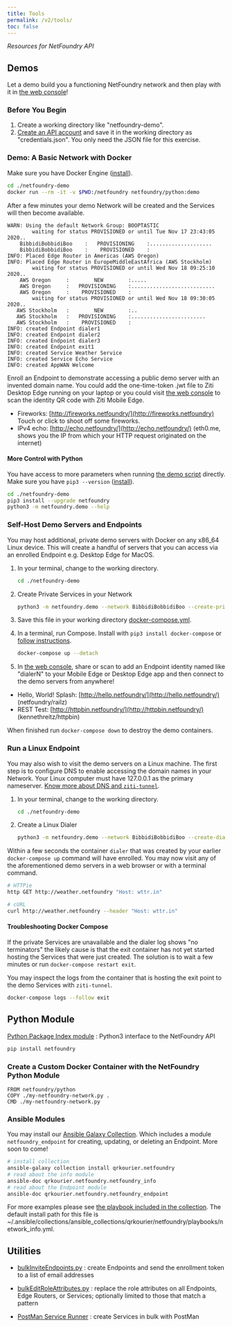 ```yaml
---
title: Tools
permalink: /v2/tools/
toc: false
---
```


*Resources for NetFoundry API*

## Demos

Let a demo build you a functioning NetFoundry network and then play with it in [the web console](https://nfconsole.io/login)!

### Before You Begin

1. Create a working directory like "netfoundry-demo".
1. [Create an API account](/v2/guides/authentication/#get-an-api-account) and save it in the working directory as "credentials.json". You only need the JSON file for this exercise.

### Demo: A Basic Network with Docker

Make sure you have Docker Engine ([install](https://docs.docker.com/engine/install/)).

```bash
cd ./netfoundry-demo
docker run --rm -it -v $PWD:/netfoundry netfoundry/python:demo
```

After a few minutes your demo Network will be created and the Services will then become available.

```log
WARN: Using the default Network Group: BOOPTASTIC
        waiting for status PROVISIONED or until Tue Nov 17 23:43:05 2020..
    BibbidiBobbidiBoo    :   PROVISIONING    :....................
    BibbidiBobbidiBoo    :    PROVISIONED    :
INFO: Placed Edge Router in Americas (AWS Oregon)
INFO: Placed Edge Router in EuropeMiddleEastAfrica (AWS Stockholm)
        waiting for status PROVISIONED or until Wed Nov 18 09:25:10 2020..
    AWS Oregon     :        NEW        :.....
    AWS Oregon     :   PROVISIONING    :...........................
    AWS Oregon     :    PROVISIONED    :
        waiting for status PROVISIONED or until Wed Nov 18 09:30:05 2020..
   AWS Stockholm   :        NEW        :..
   AWS Stockholm   :   PROVISIONING    :........................
   AWS Stockholm   :    PROVISIONED    :
INFO: created Endpoint dialer1
INFO: created Endpoint dialer2
INFO: created Endpoint dialer3
INFO: created Endpoint exit1
INFO: created Service Weather Service
INFO: created Service Echo Service
INFO: created AppWAN Welcome
```

Enroll an Endpoint to demonstrate accessing a public demo server with an invented domain name. You could add the one-time-token .jwt file to Ziti Desktop Edge running on your laptop or you could visit [the web console](https://nfconsole.io/login) to scan the identity QR code with Ziti Mobile Edge.

* Fireworks: [http://fireworks.netfoundry/](http://fireworks.netfoundry) Touch or click to shoot off some fireworks.
* IPv4 echo: [http://echo.netfoundry/](http://echo.netfoundry/) (eth0.me, shows you the IP from which your HTTP request originated on the internet)

#### More Control with Python

You have access to more parameters when running [the demo script](https://bitbucket.org/netfoundry/python-netfoundry/src/develop/netfoundry/demo.py) directly. Make sure you have `pip3 --version` ([install](https://pip.pypa.io/en/stable/installing/)).

```bash
cd ./netfoundry-demo
pip3 install --upgrade netfoundry
python3 -m netfoundry.demo --help
```

### Self-Host Demo Servers and Endpoints

You may host additional, private demo servers with Docker on any x86_64 Linux device. This will create a handful of servers that you can access via an enrolled Endpoint e.g. Desktop Edge for MacOS.

1. In your terminal, change to the working directory.

    ```bash
    cd ./netfoundry-demo
    ```

1. Create Private Services in your Network

    ```bash
    python3 -m netfoundry.demo --network BibbidiBobbidiBoo --create-private
    ```

1. Save this file in your working directory [docker-compose.yml](https://raw.githubusercontent.com/netfoundry/developer-tools/master/docker/docker-compose.yml).
1. In a terminal, run Compose. Install with `pip3 install docker-compose` or [follow instructions](https://docs.docker.com/compose/install/).

    ```bash
    docker-compose up --detach
    ```

1. In [the web console](https://nfconsole.io/login), share or scan to add an Endpoint identity named like "dialerN" to your Mobile Edge or Desktop Edge app and then connect to the demo servers from anywhere!

* Hello, World! Splash: [http://hello.netfoundry/](http://hello.netfoundry/) (netfoundry/railz)
* REST Test: [http://httpbin.netfoundry/](http://httpbin.netfoundry/) (kennethreitz/httpbin)

When finished run `docker-compose down` to destroy the demo containers.

### Run a Linux Endpoint

You may also wish to visit the demo servers on a Linux machine. The first step is to configure DNS to enable accessing the domain names in your Network. Your Linux computer must have 127.0.0.1 as the primary nameserver. [Know more about DNS and `ziti-tunnel`](https://openziti.github.io/ziti/clients/tunneler.html#dns-server).

1. In your terminal, change to the working directory.

    ```bash
    cd ./netfoundry-demo
    ```

1. Create a Linux Dialer

    ```bash
    python3 -m netfoundry.demo --network BibbidiBobbidiBoo --create-dialer
    ```

Within a few seconds the container `dialer` that was created by your earlier `docker-compose up` command  will have enrolled. You may now visit any of the aforementioned demo servers in a web browser or with a terminal command.

```bash
# HTTPie
http GET http://weather.netfoundry "Host: wttr.in"
```

```bash
# cURL
curl http://weather.netfoundry --header "Host: wttr.in"
```

#### Troubleshooting Docker Compose

If the private Services are unavailable and the dialer log shows "no terminators" the likely cause is that the exit container has not yet started hosting the Services that were just created. The solution is to wait a few minutes or run `docker-compose restart exit`.

You may inspect the logs from the container that is hosting the exit point to the demo Services with `ziti-tunnel`.

```bash
docker-compose logs --follow exit
```


## Python Module

[Python Package Index module](https://pypi.org/project/netfoundry/)
: Python3 interface to the NetFoundry API

```bash
pip install netfoundry
```

### Create a Custom Docker Container with the NetFoundry Python Module

```docker
FROM netfoundry/python
COPY ./my-netfoundry-network.py .
CMD ./my-netfoundry-network.py
```

### Ansible Modules

You may install our [Ansible Galaxy Collection](https://galaxy.ansible.com/search?deprecated=false&keywords=netfoundry). Which includes a module `netfoundry_endpoint` for creating, updating, or deleting an Endpoint. More soon to come!

```bash
# install collection
ansible-galaxy collection install qrkourier.netfoundry
# read about the info module
ansible-doc qrkourier.netfoundry.netfoundry_info
# read about the Endpoint module
ansible-doc qrkourier.netfoundry.netfoundry_endpoint
```

For more examples please see [the playbook included in the collection](https://github.com/netfoundry/developer-tools/blob/master/ansible_collections/qrkourier/netfoundry/playbooks/network_info.yml). The default install path for this file is ~/.ansible/collections/ansible_collections/qrkourier/netfoundry/playbooks/network_info.yml.

## Utilities

* [bulkInviteEndpoints.py](https://raw.githubusercontent.com/netfoundry/developer-tools/master/bulkInviteEndpoints.py)
: create Endpoints and send the enrollment token to a list of email addresses

* [bulkEditRoleAttributes.py](https://raw.githubusercontent.com/netfoundry/developer-tools/master/bulkEditRoleAttributes.py)
: replace the role attributes on all Endpoints, Edge Routers, or Services; optionally limited to those that match a pattern

* [PostMan Service Runner](https://github.com/netfoundry/developer-tools/raw/master/NetFoundryRunners.postman_collection.json)
: create Services in bulk with PostMan
